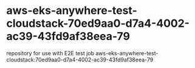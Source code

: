 # aws-eks-anywhere-test-cloudstack-70ed9aa0-d7a4-4002-ac39-43fd9af38eea-79
repository for use with E2E test job aws-eks-anywhere-test-cloudstack:70ed9aa0-d7a4-4002-ac39-43fd9af38eea-79
